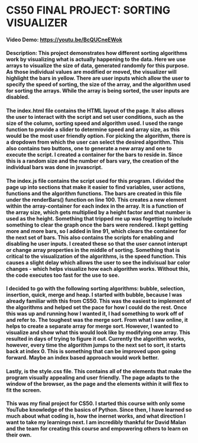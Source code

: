 # CS50 FINAL PROJECT: SORTING VISUALIZER
#### Video Demo:  <https://youtu.be/BcQUCneEWok>
#### Description: This project demonstrates how different sorting algorithms work by visualizing what is actually happening to the data. Here we use arrays to visualize the size of data, generated randomly for this purpose. As those individual values are modified or moved, the visualizer will highlight the bars in yellow. There are user inputs which allow the user to specify the speed of sorting, the size of the array, and the algorithm used for sorting the arrays. While the array is being sorted, the user inputs are disabled. 

#### The index.html file contains the HTML layout of the page. It also allows the user to interact with the script and set user conditions, such as the size of the column, sorting speed and algorithm used. I used the range function to provide a slider to determine speed and array size, as this would be the most user friendly option. For picking the algorithm, there is a dropdown from which the user can select the desired algorithm. This also contains two buttons, one to generate a new array and one to execute the script. I created a container for the bars to reside in. Since this is a random size and the number of bars vary, the creation of the individual bars was done in jsvascript. 

#### The index.js file contains the script used for this program. I divided the page up into sections that make it easier to find variables, user actions, functions and the algorithm functions. The bars are created in this file under the renderBars() function on line 100. This creates a new element within the array-container for each index in the array. It is a function of the array size, which gets multiplied by a height factor and that number is used as the height. Something that tripped me up was fogetting to include something to clear the graph once the bars were rendered. I kept getting more and more bars, so I added in line 91, which clears the container for the next set of bars. This also contains the scripts for enabling and disabling he user inputs. I created these so that the user cannot interupt or change array properties in the middle of sorting. Something that is critical to the visualization of the algorithms, is the speed function. This causes a slight delay which allows the user to see the indivisual bar color changes - which helps visualize how each algorithm works. Without this, the code executes too fast for the use to see. 

#### I decided to go with the following sorting algorithms: bubble, selection, insertion, quick, merge and heap. I started with bubble, because I was already familiar with this from CS50. This was the easiest to implement of the algorithms and helped set the pace for how I could do the rest. Once this was up and running how I wanted it, I had something to work off of and refer to. The toughest was the merge sort. From what I saw online, it helps to create a separate array for merge sort. However, I wanted to visualize and show what this would look like by modifying one array. This resulted in days of trying to figure it out. Currently the algorithm works, however, every time the algorithm jumps to the next set to sort, it starts back at index 0. This is something that can be improved upon going forward. Maybe an index based approach would work better. 

#### Lastly, is the style.css file. This contains all of the elements that make the program visually appealing and user friendly. The page adapts to the window of the browser, as the page and the elements within it will flex to fit the screen.

#### This was my final project for CS50. I started this course with only some YouTube knowledge of the basics of Python. Since then, I have learned so much about what coding is, how the inernet works, and what direction I want to take my learnings next. I am incredibly thankful for David Malan and the team for creating this course and empowering others to learn on their own. 